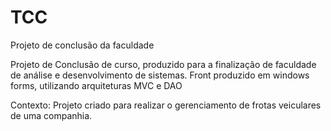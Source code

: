# TCC
Projeto de conclusão da faculdade

Projeto de Conclusão de curso, produzido para a finalização de faculdade de análise e desenvolvimento de sistemas.
Front produzido em windows forms, utilizando arquiteturas MVC e DAO

Contexto:
Projeto criado para realizar o gerenciamento de frotas veiculares de uma companhia.
